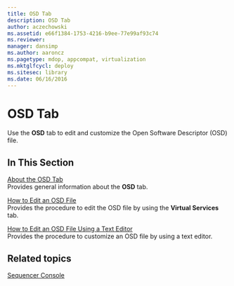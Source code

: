 ```yaml
---
title: OSD Tab
description: OSD Tab
author: aczechowski
ms.assetid: e66f1384-1753-4216-b9ee-77e99af93c74
ms.reviewer: 
manager: dansimp
ms.author: aaroncz
ms.pagetype: mdop, appcompat, virtualization
ms.mktglfcycl: deploy
ms.sitesec: library
ms.date: 06/16/2016
---
```



# OSD Tab


Use the **OSD** tab to edit and customize the Open Software Descriptor (OSD) file.

## In This Section


<a href="" id="about-the-osd-tab"></a>[About the OSD Tab](about-the-osd-tab.md)  
Provides general information about the **OSD** tab.

<a href="" id="how-to-edit-an-osd-file"></a>[How to Edit an OSD File](how-to-edit-an-osd-file.md)  
Provides the procedure to edit the OSD file by using the **Virtual Services** tab.

<a href="" id="how-to-edit-an-osd-file-using-a-text-editor"></a>[How to Edit an OSD File Using a Text Editor](how-to-edit-an-osd-file-using-a-text-editor.md)  
Provides the procedure to customize an OSD file by using a text editor.

## Related topics


[Sequencer Console](sequencer-console.md)

 

 






